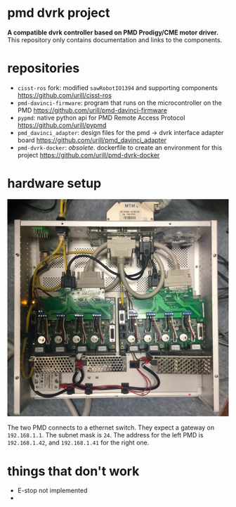 # pmd dvrk project
**A compatible dvrk controller based on PMD Prodigy/CME motor driver.** This repository only contains documentation and links to the components.

# repositories
* `cisst-ros` fork: modified `sawRobotIO1394` and supporting components https://github.com/urill/cisst-ros
* `pmd-davinci-firmware`: program that runs on the microcontroller on the PMD https://github.com/urill/pmd-davinci-firmware
* `pypmd`: native python api for PMD Remote Access Protocol https://github.com/urill/pypmd
* `pmd_davinci_adapter`: design files for the pmd -> dvrk interface adapter board https://github.com/urill/pmd_davinci_adapter
* `pmd-dvrk-docker`: *obsolete*. dockerfile to create an environment for this project https://github.com/urill/pmd-dvrk-docker

# hardware setup
![](hw.jpg)

The two PMD connects to a ethernet switch. They expect a gateway on `192.168.1.1`. The subnet mask is `24`. The address for the left PMD is `192.168.1.42`, and `192.168.1.41` for the right one.



# things that don't work
* E-stop not implemented
* 
